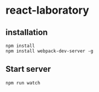# react-laboratory

## installation

    npm install
    npm install webpack-dev-server -g
    
    
## Start server
    npm run watch
    
